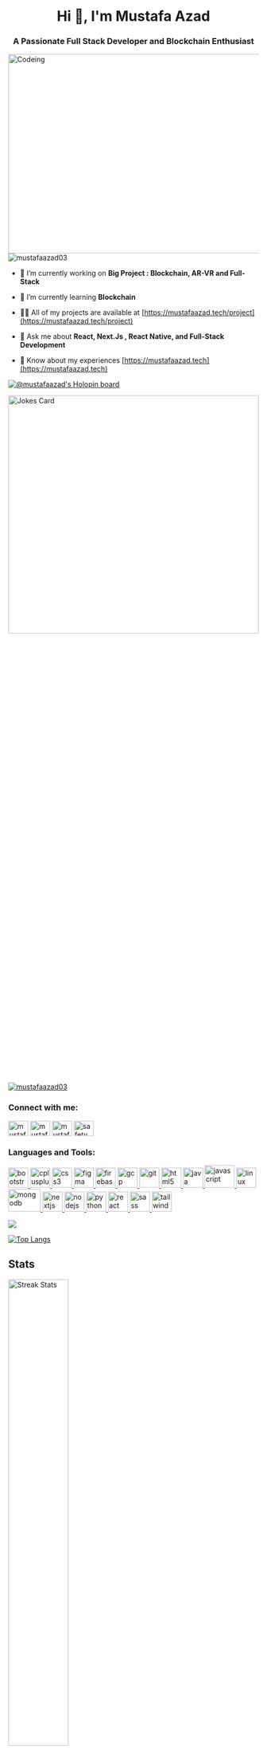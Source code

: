 <!--<img src="https://media.giphy.com/media/26FPOFusQUOKpnXTG/giphy.gif" align="center" alt="Development" width="100%" height="180"/>-->
<h1 align="center">Hi 👋, I'm Mustafa Azad</h1>
<h3 align="center">A Passionate Full Stack Developer and Blockchain Enthusiast</h3>
<img src="https://img.freepik.com/free-vector/code-typing-concept-illustration_114360-3866.jpg?w=740&t=st=1665201790~exp=1665202390~hmac=0129b5bbf69ddfd74d26e5d99d2ade1bba2697f6c1eb2966c5bd14c47452ee5c" align="right" alt="Codeing" width="550" height="400"/>

 

<p align="left"> <img src="https://komarev.com/ghpvc/?username=mustafaazad03&label=Profile%20views&color=0e75b6&style=flat" alt="mustafaazad03" /> </p>


- 🔭 I’m currently working on **Big Project : Blockchain, AR-VR and Full-Stack**

- 🌱 I’m currently learning **Blockchain**

- 👨‍💻 All of my projects are available at [https://mustafaazad.tech/project](https://mustafaazad.tech/project)

- 💬 Ask me about **React, Next.Js , React Native, and Full-Stack Development**

- 📄 Know about my experiences [https://mustafaazad.tech](https://mustafaazad.tech)

[![@mustafaazad's Holopin board](https://holopin.me/mustafaazad)](https://holopin.io/@mustafaazad)

 <img src="https://readme-jokes.vercel.app/api?hideBorder" width="100%" height="35%" alt="Jokes Card" />
 <p align="left"> <a href="https://github.com/ryo-ma/github-profile-trophy"><img src="https://github-profile-trophy.vercel.app/?username=mustafaazad03&theme=onedark&no-frame=true" alt="mustafaazad03" /></a> </p>

<h3 align="left">Connect with me:</h3>
<p align="left">
<a href="https://twitter.com/mustafaazad03" target="blank"><img align="center" src="https://cdn.jsdelivr.net/npm/simple-icons@3.0.1/icons/twitter.svg" alt="mustafaazad2003" height="30" width="40" /></a>
<a href="https://linkedin.com/in/mustafaazad03" target="blank"><img align="center" src="https://cdn.jsdelivr.net/npm/simple-icons@3.0.1/icons/linkedin.svg" alt="mustafaazad03" height="30" width="40" /></a>
<a href="https://instagram.com/mustafaazad03" target="blank"><img align="center" src="https://cdn.jsdelivr.net/npm/simple-icons@3.0.1/icons/instagram.svg" alt="mustafaazad03" height="30" width="40" /></a>
<a href="https://www.youtube.com/c/safety cruncher" target="blank"><img align="center" src="https://cdn.jsdelivr.net/npm/simple-icons@3.0.1/icons/youtube.svg" alt="safety cruncher" height="30" width="40" /></a>
</p>

<h3 align="left">Languages and Tools:</h3>
<p align="left"> <a href="https://getbootstrap.com" target="_blank" rel="noreferrer"> <img src="https://www.vectorlogo.zone/logos/getbootstrap/getbootstrap-icon.svg" alt="bootstrap" width="40" height="40"/> </a> <a href="https://www.w3schools.com/cpp/" target="_blank" rel="noreferrer"> <img src="https://cdn.jsdelivr.net/npm/simple-icons@3.0.1/icons/cplusplus.svg" alt="cplusplus" width="40" height="40"/> </a> <a href="https://www.w3schools.com/css/" target="_blank" rel="noreferrer"> <img src="https://www.vectorlogo.zone/logos/w3_css/w3_css-icon.svg" alt="css3" width="40" height="40"/> </a> <a href="https://www.figma.com/" target="_blank" rel="noreferrer"> <img src="https://www.vectorlogo.zone/logos/figma/figma-icon.svg" alt="figma" width="40" height="40"/> </a> <a href="https://firebase.google.com/" target="_blank" rel="noreferrer"> <img src="https://www.vectorlogo.zone/logos/firebase/firebase-icon.svg" alt="firebase" width="40" height="40"/> </a> <a href="https://cloud.google.com" target="_blank" rel="noreferrer"> <img src="https://www.vectorlogo.zone/logos/google_cloud/google_cloud-icon.svg" alt="gcp" width="40" height="40"/> </a> <a href="https://git-scm.com/" target="_blank" rel="noreferrer"> <img src="https://www.vectorlogo.zone/logos/git-scm/git-scm-icon.svg" alt="git" width="40" height="40"/> </a> <a href="https://www.w3.org/html/" target="_blank" rel="noreferrer"> <img src="https://www.vectorlogo.zone/logos/w3_html5/w3_html5-icon.svg" alt="html5" width="40" height="40"/> </a> <a href="https://www.java.com" target="_blank" rel="noreferrer"> <img src="https://www.vectorlogo.zone/logos/java/java-icon.svg" alt="java" width="40" height="40"/> </a> <a href="https://developer.mozilla.org/en-US/docs/Web/JavaScript" target="_blank" rel="noreferrer"> <img src="https://www.vectorlogo.zone/logos/javascript/javascript-ar21.svg" alt="javascript" width="60" height="45"/> </a> <a href="https://www.linux.org/" target="_blank" rel="noreferrer"> <img src="https://www.vectorlogo.zone/logos/linux/linux-icon.svg" alt="linux" width="40" height="40"/> </a> <a href="https://www.mongodb.com/" target="_blank" rel="noreferrer"> <img src="https://www.vectorlogo.zone/logos/mongodb/mongodb-ar21.svg" alt="mongodb" width="65" height="45"/> </a> <a href="https://nextjs.org/" target="_blank" rel="noreferrer"> <img src="https://cdn.worldvectorlogo.com/logos/nextjs-2.svg" alt="nextjs" width="40" height="40"/> </a> <a href="https://nodejs.org" target="_blank" rel="noreferrer"> <img src="https://www.vectorlogo.zone/logos/nodejs/nodejs-horizontal.svg" alt="nodejs" width="40" height="40"/> </a> <a href="https://www.python.org" target="_blank" rel="noreferrer"> <img src="https://www.vectorlogo.zone/logos/python/python-icon.svg" alt="python" width="40" height="40"/> </a> <a href="https://reactjs.org/" target="_blank" rel="noreferrer"> <img src="https://www.vectorlogo.zone/logos/reactjs/reactjs-icon.svg" alt="react" width="40" height="40"/> </a> <a href="https://sass-lang.com" target="_blank" rel="noreferrer"> <img src="https://www.vectorlogo.zone/logos/sass-lang/sass-lang-icon.svg" alt="sass" width="40" height="40"/> </a> <a href="https://tailwindcss.com/" target="_blank" rel="noreferrer"> <img src="https://www.vectorlogo.zone/logos/tailwindcss/tailwindcss-icon.svg" alt="tailwind" width="40" height="40"/> </a> </p>
<!-- <p><img align="center" src="https://github-readme-stats.vercel.app/api/top-langs?username=mustafaazad03&theme=shades-of-purple&hide_border=true&show_icons=true&locale=en&layout=compact" alt="mustafaazad03" /></p> -->

![](https://github-profile-summary-cards.vercel.app/api/cards/profile-details?username=mustafaazad03&theme=monokai)

[![Top Langs](https://github-readme-stats.vercel.app/api/top-langs/?username=mustafaazad03\&layout=donut&theme=shades-of-purple&hide_border=true&show_icons=true&locale=en)](https://github.com/mustafaazad03/github-readme-stats)

<a><h2>Stats</h2></a>
<div>
    <a href="https://github.com/mustafaazad03">
        <img width="49%" alt="Streak Stats" src="https://github-readme-streak-stats.herokuapp.com/?user=mustafaazad03&theme=shades-of-purple&hide_border=true"/>
    </a>

[![Mustafa Azad's GitHub Stats](https://github-readme-stats.vercel.app/api?username=mustafaazad03\&show_icons=true\&theme=dark#gh-dark-mode-only)](https://github.com/mustafaazad03/github-readme-stats#responsive-card-theme#gh-dark-mode-only)
 
<!--  <a href="https://github.com/mustafaazad03">
        <img width="49%" alt="Stats" src="https://github-readme-stats.vercel.app/api?&count_private=true&include_all_commits=true&username=mustafaazad03&theme=shades-of-purple&custom_title=GitHub+Stats&hide_border=true"/>
    </a> -->
</div>
</br>



